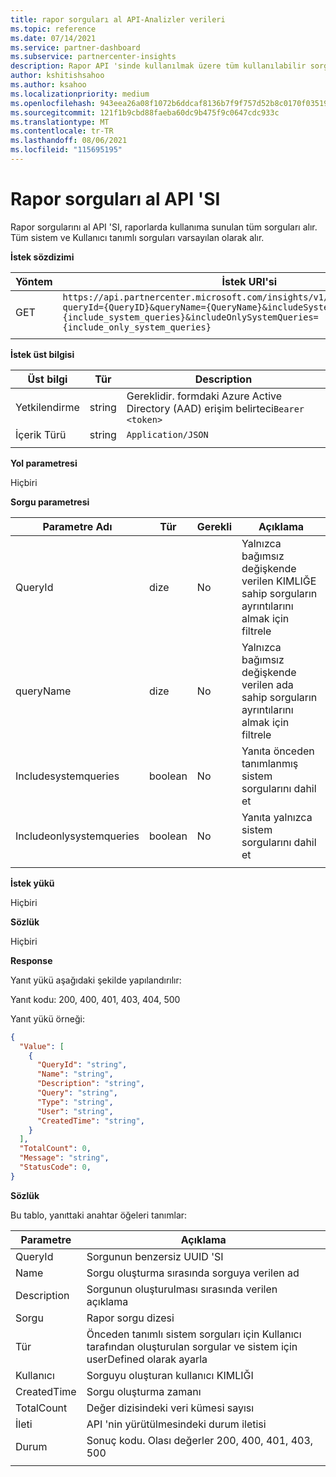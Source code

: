```yaml
---
title: rapor sorguları al API-Analizler verileri
ms.topic: reference
ms.date: 07/14/2021
ms.service: partner-dashboard
ms.subservice: partnercenter-insights
description: Rapor API 'sinde kullanılmak üzere tüm kullanılabilir sorguları almak için bu API 'yi kullanın.
author: kshitishsahoo
ms.author: ksahoo
ms.localizationpriority: medium
ms.openlocfilehash: 943eea26a08f1072b6ddcaf8136b7f9f757d52b8c0170f03519b8787c1877bd3
ms.sourcegitcommit: 121f1b9cbd88faeba60dc9b475f9c0647cdc933c
ms.translationtype: MT
ms.contentlocale: tr-TR
ms.lasthandoff: 08/06/2021
ms.locfileid: "115695195"
---
```

# <a name="get-report-queries-api"></a>Rapor sorguları al API 'SI

Rapor sorgularını al API 'SI, raporlarda kullanıma sunulan tüm sorguları alır. Tüm sistem ve Kullanıcı tanımlı sorguları varsayılan olarak alır.

**İstek sözdizimi**

|    Yöntem    |    İstek URI'si    |
|    ----    |    ----    |
|    GET    |    `https://api.partnercenter.microsoft.com/insights/v1/mpn/ScheduledQueries?queryId={QueryID}&queryName={QueryName}&includeSystemQueries={include_system_queries}&includeOnlySystemQueries={include_only_system_queries}`     |
|        |        |

**İstek üst bilgisi**

|    Üst bilgi    |    Tür    |    Description    |
|    ----    |    ----    |    ----    |
|    Yetkilendirme    |    string    |    Gereklidir. formdaki Azure Active Directory (AAD) erişim belirteci`Bearer <token>`    |
|    İçerik Türü    |    string    |    `Application/JSON`    |
|        |        |        |

**Yol parametresi**

Hiçbiri

**Sorgu parametresi**

|    Parametre Adı    |    Tür    |    Gerekli    |    Açıklama    |
|    ----    |    ----    |    ----    |    ----    |
|    QueryId     |    dize     |    No    |    Yalnızca bağımsız değişkende verilen KIMLIĞE sahip sorguların ayrıntılarını almak için filtrele     |
|    queryName     |    dize     |    No    |    Yalnızca bağımsız değişkende verilen ada sahip sorguların ayrıntılarını almak için filtrele     |
|    Includesystemqueries     |    boolean     |    No    |    Yanıta önceden tanımlanmış sistem sorgularını dahil et     |
|    Includeonlysystemqueries     |    boolean     |    No    |    Yanıta yalnızca sistem sorgularını dahil et     |
|        |        |        |        |


**İstek yükü**

Hiçbiri

**Sözlük**

Hiçbiri

**Response**

Yanıt yükü aşağıdaki şekilde yapılandırılır:

Yanıt kodu: 200, 400, 401, 403, 404, 500

Yanıt yükü örneği:

```json
{ 
  "Value": [ 
    { 
      "QueryId": "string", 
      "Name": "string", 
      "Description": "string", 
      "Query": "string", 
      "Type": "string", 
      "User": "string", 
      "CreatedTime": "string", 
    } 
  ], 
  "TotalCount": 0, 
  "Message": "string", 
  "StatusCode": 0, 
} 
```

**Sözlük**

Bu tablo, yanıttaki anahtar öğeleri tanımlar:

|    Parametre    |    Açıklama    |
|    ----    |    ----    |
|    QueryId     |    Sorgunun benzersiz UUID 'SI     |
|    Name     |    Sorgu oluşturma sırasında sorguya verilen ad     |
|    Description     |    Sorgunun oluşturulması sırasında verilen açıklama     |
|    Sorgu     |    Rapor sorgu dizesi     |
|    Tür     |    Önceden tanımlı sistem sorguları için Kullanıcı tarafından oluşturulan sorgular ve sistem için userDefined olarak ayarla     |
|    Kullanıcı     |    Sorguyu oluşturan kullanıcı KIMLIĞI     |
|    CreatedTime     |    Sorgu oluşturma zamanı     |
|    TotalCount     |    Değer dizisindeki veri kümesi sayısı     |
|    İleti     |    API 'nin yürütülmesindeki durum iletisi     |
|    Durum     |    Sonuç kodu. Olası değerler 200, 400, 401, 403, 500     |
|        |        |
